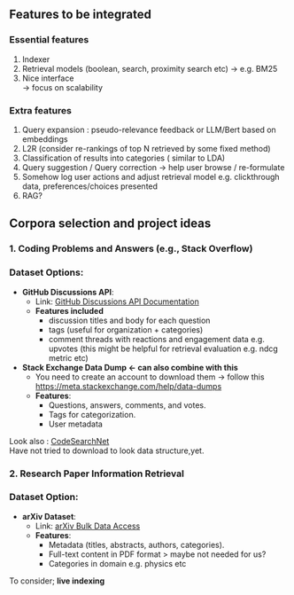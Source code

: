 ## Features to be integrated

### Essential features

1. Indexer 
2. Retrieval models (boolean, search, proximity search etc) → e.g. BM25 
3. Nice interface <br>
→ focus on scalability

### Extra features

1. Query expansion :  pseudo-relevance feedback or LLM/Bert based on embeddings
2. L2R (consider  re-rankings of top N retrieved by some fixed method)
3. Classification of results into categories ( similar to LDA)
4. Query suggestion / Query correction → help user browse / re-formulate
5. Somehow log user actions and adjust retrieval model e.g. clickthrough data, preferences/choices presented
6. RAG?

## Corpora selection and project ideas

### **1. Coding Problems and Answers (e.g., Stack Overflow)**

### **Dataset Options**:

- **GitHub Discussions API**:
    - Link: [GitHub Discussions API Documentation](https://docs.github.com/en/graphql)
    - **Features included**
        - discussion titles and body for each question
        - tags (useful for organization + categories)
        - comment threads with reactions and engagement data e.g. upvotes (this might be helpful for retrieval evaluation e.g. ndcg metric etc)
- **Stack Exchange Data Dump ← can also combine with this**
    - You need to create an account to download them → follow this https://meta.stackexchange.com/help/data-dumps
    - **Features**:
        - Questions, answers, comments, and votes.
        - Tags for categorization.
        - User metadata

Look also : [CodeSearchNet](https://github.com/github/CodeSearchNet/tree/master) <br>
Have not tried to download to look data structure,yet.

### **2. Research Paper Information Retrieval**

### **Dataset Option**:

- **arXiv Dataset**:
    - Link: [arXiv Bulk Data Access](https://info.arxiv.org/help/bulk_data/index.html)
    - **Features**:
        - Metadata (titles, abstracts, authors, categories).
        - Full-text content in PDF format > maybe not needed for us?
        - Categories in domain e.g. physics etc

To consider; **live indexing**
